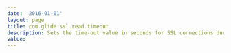 ```yaml
---
date: '2016-01-01'
layout: page
title: com.glide.ssl.read.timeout
description: Sets the time-out value in seconds for SSL connections during read operations. Typically, this setting is used as part of LDAPS. If you enter timeout values for both this system property and the LDAP Read timeout field, the lowest timeout value takes precedence.
value:  
---
```

